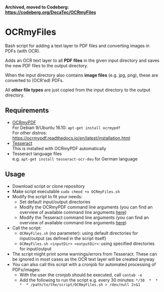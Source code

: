 **Archived, moved to Codeberg: https://codeberg.org/DecaTec/OCRmyFiles**

# OCRmyFiles

Bash script for adding a text layer to PDF files and converting images in PDFs (with OCR).

Adds an OCR text layer to all __PDF files__ in the given input directory and saves the new PDF files to the output directory.

When the input directory also contains __image files__ (e.g. jpg, png), these are converted to (OCR'ed) PDFs.

All __other file types__ are just copied from the input directory to the output directory.

## Requirements

- [OCRmyPDF](https://github.com/jbarlow83/OCRmyPDF)\
  For Debian 9/Ubuntu 16.10: `apt-get install ocrmypdf`\
  For other distros: https://ocrmypdf.readthedocs.io/en/latest/installation.html
- [Tesseract](https://github.com/tesseract-ocr/)\
  This is installed with OCRmyPDF automatically
- Tesseract language files\
  e.g. `apt-get install tesseract-ocr-deu` for German language

## Usage
- Download script or clone repository
- Make script executable `sudo chmod +x OCRmyFiles.sh`
- Modify the script to fit your needs:
  - Set default input/output directories
  - Modify the OCRmyPDF command line arguments (you can find an overview of available command line arguments [here](https://ocrmypdf.readthedocs.io/en/latest/cookbook.html))
  - Modify the Tesseract command line arguments (you can find an overview of available command line arguments [here](https://github.com/tesseract-ocr/tesseract/wiki/Command-Line-Usage))
- Call the script:
  - `OCRmyFiles.sh` (no parameter): using default directories for input/output (as defined in the script itself)
  - `OCRmyFiles.sh <inputDir> <outputDir>`: using specified directories for input/output
- The script might print some warnings/errors from Tesseract. These can be ignored in most cases as the OCR text layer will be created anyway
- You can also call this script with a cronjob for automated processing of PDFs/images:
    - With the user the cronjob should be executed, call `contab -e`
    - Add the following to run the script e.g. every 30 minutes: `*/30  *  *  *  * /path/to/the/script/OCRmyFiles.sh > /dev/null 2>&1
`
